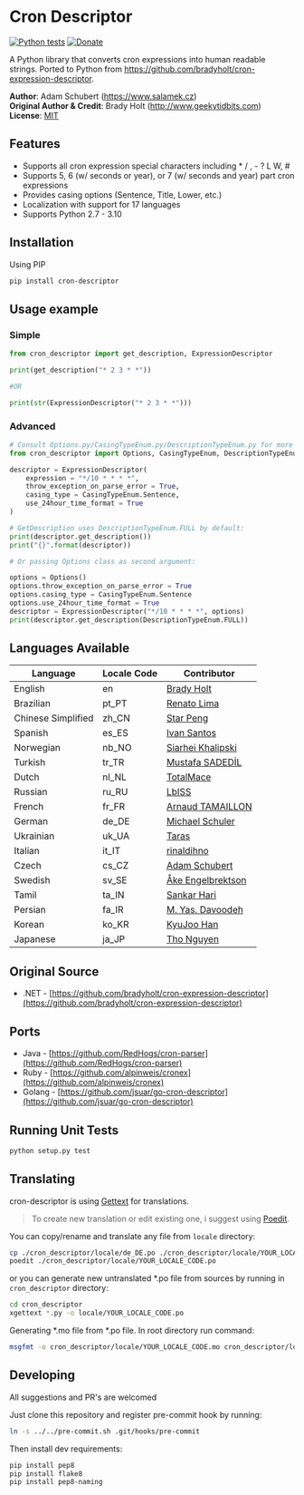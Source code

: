 # Cron Descriptor

[![Python tests](https://github.com/Salamek/cron-descriptor/actions/workflows/python-test.yml/badge.svg)](https://github.com/Salamek/cron-descriptor/actions/workflows/python-test.yml)
[![Donate](https://img.shields.io/badge/Donate-PayPal-green.svg)](https://www.paypal.me/salamek)

A Python library that converts cron expressions into human readable strings. Ported to Python from https://github.com/bradyholt/cron-expression-descriptor.

**Author**: Adam Schubert (https://www.salamek.cz)  
**Original Author & Credit**: Brady Holt (http://www.geekytidbits.com)  
**License**: [MIT](http://opensource.org/licenses/MIT)

## Features         
 * Supports all cron expression special characters including * / , - ? L W, #
 * Supports 5, 6 (w/ seconds or year), or 7 (w/ seconds and year) part cron expressions
 * Provides casing options (Sentence, Title, Lower, etc.)
 * Localization with support for 17 languages
 * Supports Python 2.7 - 3.10

## Installation
Using PIP
```bash
pip install cron-descriptor
```

## Usage example

### Simple
```python
from cron_descriptor import get_description, ExpressionDescriptor

print(get_description("* 2 3 * *"))

#OR

print(str(ExpressionDescriptor("* 2 3 * *")))
```

### Advanced
```python
# Consult Options.py/CasingTypeEnum.py/DescriptionTypeEnum.py for more info
from cron_descriptor import Options, CasingTypeEnum, DescriptionTypeEnum, ExpressionDescriptor

descriptor = ExpressionDescriptor(
    expression = "*/10 * * * *",
    throw_exception_on_parse_error = True, 
    casing_type = CasingTypeEnum.Sentence, 
    use_24hour_time_format = True
)

# GetDescription uses DescriptionTypeEnum.FULL by default:
print(descriptor.get_description())
print("{}".format(descriptor))

# Or passing Options class as second argument:

options = Options()
options.throw_exception_on_parse_error = True
options.casing_type = CasingTypeEnum.Sentence
options.use_24hour_time_format = True
descriptor = ExpressionDescriptor("*/10 * * * *", options)
print(descriptor.get_description(DescriptionTypeEnum.FULL))
```

## Languages Available

|Language| Locale Code | Contributor |
|--------|-------------|-------------|
|English |en|[Brady Holt](https://github.com/bradyholt)|
|Brazilian |pt_PT|[Renato Lima](https://github.com/natenho)|
|Chinese Simplified | zh_CN |[Star Peng](https://github.com/starpeng)|
|Spanish |es_ES|[Ivan Santos](https://github.com/ivansg)|
|Norwegian |nb_NO|[Siarhei Khalipski](https://github.com/KhalipskiSiarhei)|
|Turkish |tr_TR|[Mustafa SADEDİL](https://github.com/sadedil)|
|Dutch |nl_NL|[TotalMace](https://github.com/TotalMace)|
|Russian |ru_RU|[LbISS](https://github.com/LbISS)|
|French |fr_FR|[Arnaud TAMAILLON](https://github.com/Greybird)|
|German |de_DE|[Michael Schuler](https://github.com/mschuler)|
|Ukrainian |uk_UA|[Taras](https://github.com/tbudurovych)|
|Italian |it_IT|[rinaldihno](https://github.com/rinaldihno)|
|Czech |cs_CZ|[Adam Schubert](https://github.com/salamek)|
|Swedish |sv_SE|[Åke Engelbrektson](https://github.com/eson57)|
|Tamil |ta_IN|[Sankar Hari](https://github.com/sankarhari)|
|Persian|fa_IR|[M. Yas. Davoodeh](https://github.com/Davoodeh)|
|Korean|ko_KR|[KyuJoo Han](https://github.com/hanqyu)|
|Japanese |ja_JP|[Tho Nguyen](https://github.com/tho-asterist)|

<!-- SOON
## Demo



## Download

-->

## Original Source
 - .NET - [https://github.com/bradyholt/cron-expression-descriptor](https://github.com/bradyholt/cron-expression-descriptor)

## Ports
 - Java     - [https://github.com/RedHogs/cron-parser](https://github.com/RedHogs/cron-parser)
 - Ruby     - [https://github.com/alpinweis/cronex](https://github.com/alpinweis/cronex)
 - Golang   - [https://github.com/jsuar/go-cron-descriptor](https://github.com/jsuar/go-cron-descriptor)

## Running Unit Tests

```bash
python setup.py test
```

## Translating
cron-descriptor is using [Gettext](https://www.gnu.org/software/gettext/) for translations.

> To create new translation or edit existing one, i suggest using [Poedit](https://poedit.net/).

You can copy/rename and translate any file from `locale` directory:
```bash
cp ./cron_descriptor/locale/de_DE.po ./cron_descriptor/locale/YOUR_LOCALE_CODE.po
poedit ./cron_descriptor/locale/YOUR_LOCALE_CODE.po
```
or you can generate new untranslated *.po file from sources by running in `cron_descriptor` directory:
```bash
cd cron_descriptor
xgettext *.py -o locale/YOUR_LOCALE_CODE.po
```

Generating *.mo file from *.po file. In root directory run command:
```bash
msgfmt -o cron_descriptor/locale/YOUR_LOCALE_CODE.mo cron_descriptor/locale/YOUR_LOCALE_CODE.po
```

## Developing

All suggestions and PR's are welcomed

Just clone this repository and register pre-commit hook by running:

```bash
ln -s ../../pre-commit.sh .git/hooks/pre-commit
```

Then install dev requirements:

```bash
pip install pep8
pip install flake8
pip install pep8-naming
```
